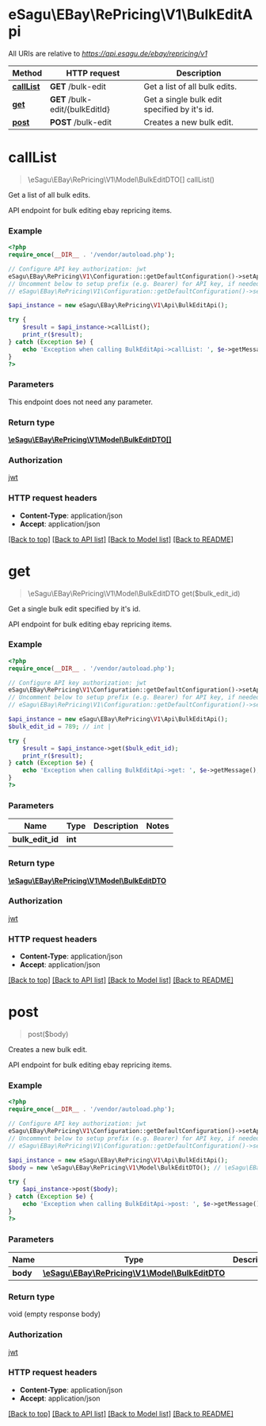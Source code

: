 # eSagu\EBay\RePricing\V1\BulkEditApi

All URIs are relative to *https://api.esagu.de/ebay/repricing/v1*

Method | HTTP request | Description
------------- | ------------- | -------------
[**callList**](BulkEditApi.md#callList) | **GET** /bulk-edit | Get a list of all bulk edits.
[**get**](BulkEditApi.md#get) | **GET** /bulk-edit/{bulkEditId} | Get a single bulk edit specified by it&#39;s id.
[**post**](BulkEditApi.md#post) | **POST** /bulk-edit | Creates a new bulk edit.


# **callList**
> \eSagu\EBay\RePricing\V1\Model\BulkEditDTO[] callList()

Get a list of all bulk edits.

API endpoint for bulk editing ebay repricing items.

### Example
```php
<?php
require_once(__DIR__ . '/vendor/autoload.php');

// Configure API key authorization: jwt
eSagu\EBay\RePricing\V1\Configuration::getDefaultConfiguration()->setApiKey('Authorization', 'YOUR_API_KEY');
// Uncomment below to setup prefix (e.g. Bearer) for API key, if needed
// eSagu\EBay\RePricing\V1\Configuration::getDefaultConfiguration()->setApiKeyPrefix('Authorization', 'Bearer');

$api_instance = new eSagu\EBay\RePricing\V1\Api\BulkEditApi();

try {
    $result = $api_instance->callList();
    print_r($result);
} catch (Exception $e) {
    echo 'Exception when calling BulkEditApi->callList: ', $e->getMessage(), PHP_EOL;
}
?>
```

### Parameters
This endpoint does not need any parameter.

### Return type

[**\eSagu\EBay\RePricing\V1\Model\BulkEditDTO[]**](../Model/BulkEditDTO.md)

### Authorization

[jwt](../../README.md#jwt)

### HTTP request headers

 - **Content-Type**: application/json
 - **Accept**: application/json

[[Back to top]](#) [[Back to API list]](../../README.md#documentation-for-api-endpoints) [[Back to Model list]](../../README.md#documentation-for-models) [[Back to README]](../../README.md)

# **get**
> \eSagu\EBay\RePricing\V1\Model\BulkEditDTO get($bulk_edit_id)

Get a single bulk edit specified by it's id.

API endpoint for bulk editing ebay repricing items.

### Example
```php
<?php
require_once(__DIR__ . '/vendor/autoload.php');

// Configure API key authorization: jwt
eSagu\EBay\RePricing\V1\Configuration::getDefaultConfiguration()->setApiKey('Authorization', 'YOUR_API_KEY');
// Uncomment below to setup prefix (e.g. Bearer) for API key, if needed
// eSagu\EBay\RePricing\V1\Configuration::getDefaultConfiguration()->setApiKeyPrefix('Authorization', 'Bearer');

$api_instance = new eSagu\EBay\RePricing\V1\Api\BulkEditApi();
$bulk_edit_id = 789; // int | 

try {
    $result = $api_instance->get($bulk_edit_id);
    print_r($result);
} catch (Exception $e) {
    echo 'Exception when calling BulkEditApi->get: ', $e->getMessage(), PHP_EOL;
}
?>
```

### Parameters

Name | Type | Description  | Notes
------------- | ------------- | ------------- | -------------
 **bulk_edit_id** | **int**|  |

### Return type

[**\eSagu\EBay\RePricing\V1\Model\BulkEditDTO**](../Model/BulkEditDTO.md)

### Authorization

[jwt](../../README.md#jwt)

### HTTP request headers

 - **Content-Type**: application/json
 - **Accept**: application/json

[[Back to top]](#) [[Back to API list]](../../README.md#documentation-for-api-endpoints) [[Back to Model list]](../../README.md#documentation-for-models) [[Back to README]](../../README.md)

# **post**
> post($body)

Creates a new bulk edit.

API endpoint for bulk editing ebay repricing items.

### Example
```php
<?php
require_once(__DIR__ . '/vendor/autoload.php');

// Configure API key authorization: jwt
eSagu\EBay\RePricing\V1\Configuration::getDefaultConfiguration()->setApiKey('Authorization', 'YOUR_API_KEY');
// Uncomment below to setup prefix (e.g. Bearer) for API key, if needed
// eSagu\EBay\RePricing\V1\Configuration::getDefaultConfiguration()->setApiKeyPrefix('Authorization', 'Bearer');

$api_instance = new eSagu\EBay\RePricing\V1\Api\BulkEditApi();
$body = new \eSagu\EBay\RePricing\V1\Model\BulkEditDTO(); // \eSagu\EBay\RePricing\V1\Model\BulkEditDTO | 

try {
    $api_instance->post($body);
} catch (Exception $e) {
    echo 'Exception when calling BulkEditApi->post: ', $e->getMessage(), PHP_EOL;
}
?>
```

### Parameters

Name | Type | Description  | Notes
------------- | ------------- | ------------- | -------------
 **body** | [**\eSagu\EBay\RePricing\V1\Model\BulkEditDTO**](../Model/\eSagu\EBay\RePricing\V1\Model\BulkEditDTO.md)|  | [optional]

### Return type

void (empty response body)

### Authorization

[jwt](../../README.md#jwt)

### HTTP request headers

 - **Content-Type**: application/json
 - **Accept**: application/json

[[Back to top]](#) [[Back to API list]](../../README.md#documentation-for-api-endpoints) [[Back to Model list]](../../README.md#documentation-for-models) [[Back to README]](../../README.md)

